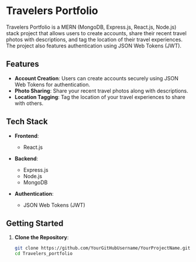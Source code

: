 # Travelers Portfolio


Travelers Portfolio is a MERN (MongoDB, Express.js, React.js, Node.js) stack project that allows users to create accounts, share their recent travel photos with descriptions, and tag the location of their travel experiences. The project also features authentication using JSON Web Tokens (JWT).

## Features

- **Account Creation**: Users can create accounts securely using JSON Web Tokens for authentication.
- **Photo Sharing**: Share your recent travel photos along with descriptions.
- **Location Tagging**: Tag the location of your travel experiences to share with others.

## Tech Stack

- **Frontend**:
  - React.js

- **Backend**:
  - Express.js
  - Node.js
  - MongoDB

- **Authentication**:
  - JSON Web Tokens (JWT)

## Getting Started

1. **Clone the Repository**:
   ```bash
   git clone https://github.com/YourGitHubUsername/YourProjectName.git](https://github.com/arrafi-mahin/Travelers_portfolio)https://github.com/arrafi-mahin/Travelers_portfolio
   cd Travelers_portfolio
